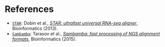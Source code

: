 References
==========

* [``STAR``](https://github.com/alexdobin/STAR): Dobin et al., [_STAR: ultrafast universal RNA-seq aligner_](http://bioinformatics.oxfordjournals.org/content/29/1/15.full), Bioinformatics (2013).
* [``Sambamba``](http://lomereiter.github.io/sambamba/): Tarasov et al., [_Sambamba: fast processing of NGS alignment formats_](http://bioinformatics.oxfordjournals.org/content/31/12/2032), Bioinformatics (2015).
